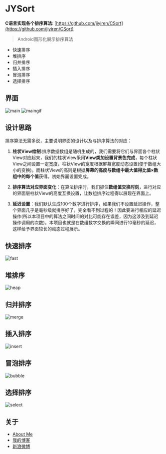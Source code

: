 # JYSort

**C语言实现各个排序算法**: [https://github.com/jiyiren/CSort](https://github.com/jiyiren/CSort)

> Android图形化展示排序算法

* 快速排序
* 堆排序
* 归并排序
* 插入排序
* 冒泡排序
* 选择排序

## 界面

![main](http://7xknpe.com1.z0.glb.clouddn.com/jysorthome360.png)
![maingif](http://7xknpe.com1.z0.glb.clouddn.com/jysortwelcome.gif)


## 设计思路

排序算法无需多说，主要说明界面的设计以及与排序算法的对应：

1. **柱状View绘制**:排序数据数组是随机生成的，我们需要将它们与界面各个柱状View对应起来，我们的柱状View采用**View类加设置背景色完成**，每个柱状View之间设置一定宽度，柱状View的宽度根据屏幕宽度动态设置(便于数组大小的变换)。而柱状View的高则是根据**屏幕的高度与数组中最大值得比值×数组中的每个值**获得。初始界面设置完成。

2. **排序算法对应界面变化**：在算法排序时，我们抓住**数组值交换时刻**，进行对应的界面层柱状View的高度互换设置，让数组排序过程得以展现在界面上。

3. **延迟设置**：我们默认生成100个数字进行排序，如果我们不设置延迟操作，整个界面几乎是毫秒级就排序好了，完全看不到过程的！因此要进行相应的延迟操作(所以本项目中的算法之间时间的对比可能存在误差，因为这涉及到延迟操作调用的次数)。本项目也就是在数组数字交换的瞬间进行10毫秒的延迟，这样给予界面较长的动态过程展示。


## 快速排序

![fast](http://7xknpe.com1.z0.glb.clouddn.com/jysortfast.gif)

## 堆排序

![heap](http://7xknpe.com1.z0.glb.clouddn.com/jysortheap.gif)

## 归并排序

![merge](http://7xknpe.com1.z0.glb.clouddn.com/jysortmerge.gif)

## 插入排序

![insert](http://7xknpe.com1.z0.glb.clouddn.com/jysortinsert.gif)

## 冒泡排序

![bubble](http://7xknpe.com1.z0.glb.clouddn.com/jysortbubble.gif)

## 选择排序

![select](http://7xknpe.com1.z0.glb.clouddn.com/jysortselect.gif)

## 关于

* [About Me](http://jiyiren.github.io/about/)
* [我的博客](http://jiyiren.github.io/)
* [新浪微博](http://weibo.com/jiyi1459050189)
